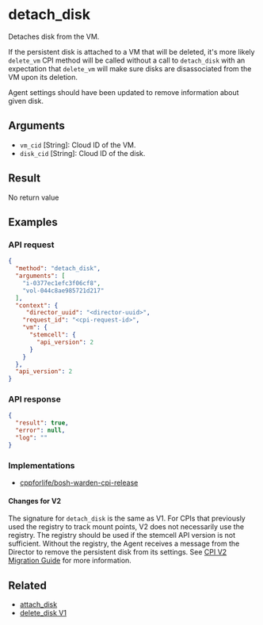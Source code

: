 # detach_disk

Detaches disk from the VM.

If the persistent disk is attached to a VM that will be deleted, it's more likely `delete_vm` CPI method will be called without a call to `detach_disk` with an expectation that `delete_vm` will make sure disks are disassociated from the VM upon its deletion.

Agent settings should have been updated to remove information about given disk.


## Arguments

 * `vm_cid` [String]: Cloud ID of the VM.
 * `disk_cid` [String]: Cloud ID of the disk.


## Result

No return value


## Examples

### API request


```json
{
  "method": "detach_disk",
  "arguments": [
    "i-0377ec1efc3f06cf8",
    "vol-044c8ae985721d217"
  ],
  "context": {
	 "director_uuid": "<director-uuid>",
    "request_id": "<cpi-request-id>",
    "vm": {
      "stemcell": {
        "api_version": 2
      }
    }
  },
  "api_version": 2
}
```

### API response

```json
{
  "result": true,
  "error": null,
  "log": ""
}
```


### Implementations

 * [cppforlife/bosh-warden-cpi-release](https://github.com/cppforlife/bosh-warden-cpi-release/blob/master/src/github.com/cppforlife/bosh-warden-cpi/action/detach_disk.go)

 #### Changes for V2

 The signature for `detach_disk` is the same as V1. For CPIs that previously used the registry to track mount points, V2 does not necessarily use the registry. The registry should be used if the stemcell API version is not sufficient. Without the registry, the Agent receives a message from the Director to remove the persistent disk from its settings. See [CPI V2 Migration Guide](../v2-migration-guide.md) for more information.

## Related

 * [attach_disk](attach-disk.md)
 * [delete_disk V1](../cpi-api-v1-method/delete-disk.md)
